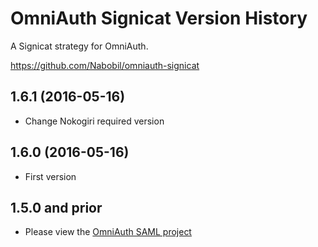# OmniAuth Signicat Version History

A Signicat strategy for OmniAuth.

https://github.com/Nabobil/omniauth-signicat

## 1.6.1 (2016-05-16)

* Change Nokogiri required version

## 1.6.0 (2016-05-16)

* First version

## 1.5.0 and prior

* Please view the [OmniAuth SAML project](https://github.com/omniauth/omniauth-saml)
